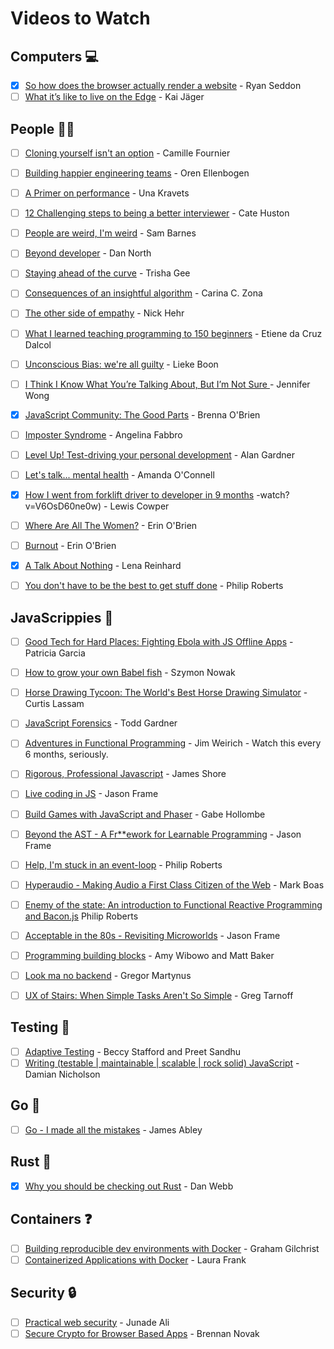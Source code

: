 # Videos to Watch

## Computers :computer:

- [x] [So how does the browser actually render a website](https://www.youtube.com/watch?v=SmE4OwHztCc&index=27&list=PL37ZVnwpeshH37NxpV6XbgdDpY-w48hMd) - Ryan Seddon
- [ ] [What it’s like to live on the Edge](https://www.youtube.com/watch?v=Ju8x3z1LuCg&index=28&list=PL37ZVnwpeshH37NxpV6XbgdDpY-w48hMd) - Kai Jäger

## People :ok_woman:

- [ ] [Cloning yourself isn't an option](http://2015.theleaddeveloper.com/videos?s=cloning-yourself-isnt-an-option) - Camille Fournier
- [ ] [Building happier engineering teams](http://2015.theleaddeveloper.com/videos?s=building-happier-engineering-teams) - Oren Ellenbogen
- [ ] [A Primer on performance](http://2015.theleaddeveloper.com/videos?s=a-primer-on-performance) - Una Kravets
- [ ] [12 Challenging steps to being a better interviewer](http://2015.theleaddeveloper.com/videos?s=12-challenging-steps-to-being-a-better-interviewer) - Cate Huston
- [ ] [People are weird, I'm weird](http://2015.theleaddeveloper.com/videos?s=people-are-weird-im-weird) - Sam Barnes
- [ ] [Beyond developer](http://2015.theleaddeveloper.com/videos?s=beyond-developer) - Dan North
- [ ] [Staying ahead of the curve](http://2015.theleaddeveloper.com/videos?s=staying-ahead-of-the-curve) - Trisha Gee
- [ ] [Consequences of an insightful algorithm](https://www.youtube.com/watch?v=znwWYR1mzzw&list=PL37ZVnwpeshH37NxpV6XbgdDpY-w48hMd&index=2) - Carina C. Zona
- [ ] [The other side of empathy](https://www.youtube.com/watch?v=6evp7YLDJrg&index=3&list=PL37ZVnwpeshH37NxpV6XbgdDpY-w48hMd) - Nick Hehr
- [ ] [What I learned teaching programming to 150 beginners](https://www.youtube.com/watch?v=YuezRMnwyeI&index=7&list=PL37ZVnwpeshH37NxpV6XbgdDpY-w48hMd) - Etiene da Cruz Dalcol
- [ ] [Unconscious Bias: we're all guilty](https://www.youtube.com/watch?v=5mcyUUf20Ng&index=17&list=PL37ZVnwpeshH37NxpV6XbgdDpY-w48hMd) - Lieke Boon
- [ ] [I Think I Know What You’re Talking About, But I’m Not Sure ](https://www.youtube.com/watch?v=aQSz4KnSFvk&index=23&list=PL37ZVnwpeshH37NxpV6XbgdDpY-w48hMd) - Jennifer Wong
- [x] [JavaScript Community: The Good Parts](https://www.youtube.com/watch?v=2ypYniQa7_o) - Brenna O'Brien
- [ ] [Imposter Syndrome](https://vimeo.com/96430136) - Angelina Fabbro
- [ ] [Level Up! Test-driving your personal development](http://confreaks.tv/videos/scotlandruby2011-level-up-test-driving-your-personal-development) - Alan Gardner
- [ ] [Let's talk... mental health](https://vimeo.com/96477735) - Amanda O'Connell
- [x] [How I went from forklift driver to developer in 9 months](https://www.youtube.com/) -watch?v=V6OsD60ne0w) - Lewis Cowper
- [ ] [Where Are All The Women?](http://confreaks.tv/videos/scotlandruby2011-where-are-all-the-women) - Erin O'Brien
- [ ] [Burnout](https://vimeo.com/67476670) - Erin O'Brien
- [x] [A Talk About Nothing](https://www.youtube.com/watch?v=xl8OWGbZTsM) - Lena Reinhard
- [ ] [You don't have to be the best to get stuff done](https://www.youtube.com/watch?v=43BdvIDdZA4) - Philip Roberts


## JavaScrippies :tada:

- [ ] [Good Tech for Hard Places: Fighting Ebola with JS Offline Apps](https://www.youtube.com/watch?v=1sLjWlWvCsc&index=12&list=PL37ZVnwpeshH37NxpV6XbgdDpY-w48hMd) - Patricia Garcia
- [ ] [How to grow your own Babel fish](https://www.youtube.com/watch?v=ltMCrW9JCEE&index=21&list=PL37ZVnwpeshH37NxpV6XbgdDpY-w48hMd) - Szymon Nowak
- [ ] [Horse Drawing Tycoon: The World's Best Horse Drawing Simulator](https://www.youtube.com/watch?v=BRbcoXq_x2M&index=43&list=PL37ZVnwpeshH37NxpV6XbgdDpY-w48hMd) - Curtis Lassam
- [ ] [JavaScript Forensics](https://www.youtube.com/watch?v=Xvdnewmdokc&index=44&list=PL37ZVnwpeshH37NxpV6XbgdDpY-w48hMd) - Todd Gardner
- [ ] [Adventures in Functional Programming](https://vimeo.com/45140590) - Jim Weirich - Watch this every 6 months, seriously.
- [ ] [Rigorous, Professional Javascript](https://vimeo.com/69872310) - James Shore
- [ ] [Live coding in JS](https://vimeo.com/69077919) - Jason Frame
- [ ] [Build Games with JavaScript and Phaser](https://vimeo.com/96430137) - Gabe Hollombe
- [ ] [Beyond the AST - A Fr**ework for Learnable Programming](https://vimeo.com/96430141) - Jason Frame
- [ ] [Help, I'm stuck in an event-loop](https://vimeo.com/96425312) - Philip Roberts
- [ ] [Hyperaudio - Making Audio a First Class Citizen of the Web](https://vimeo.com/69612769) - Mark Boas
- [ ] [Enemy of the state: An introduction to Functional Reactive Programming and Bacon.js](https://vimeo.com/68987289) Philip Roberts
- [ ] [Acceptable in the 80s - Revisiting Microworlds](https://www.youtube.com/watch?v=mFo6eyEsDoA) - Jason Frame
- [ ] [Programming building blocks](https://www.youtube.com/watch?v=YPCdgg99Pws) - Amy Wibowo and Matt Baker
- [ ] [Look ma no backend](https://vimeo.com/68987290) - Gregor Martynus
- [ ] [UX of Stairs: When Simple Tasks Aren't So Simple](https://www.youtube.com/watch?v=TfiNP8iWDSo) - Greg Tarnoff


## Testing :eyes:

- [ ] [Adaptive Testing](http://2015.theleaddeveloper.com/videos?s=adaptive-testing) - Beccy Stafford and Preet Sandhu
- [ ] [Writing (testable | maintainable | scalable | rock solid) JavaScript](https://vimeo.com/68526881) - Damian Nicholson

## Go :runner:

- [ ] [Go - I made all the mistakes](http://2015.theleaddeveloper.com/videos?s=go-i-made-all-the-mistakes) - James Abley


## Rust :wrench:

- [x] [Why you should be checking out Rust](http://2015.theleaddeveloper.com/videos?s=why-you-should-be-checking-out-rust) - Dan Webb

## Containers :question:

- [ ] [Building reproducible dev environments with Docker](http://2015.theleaddeveloper.com/videos?s=building-reproducible-dev-environments-with-docker) - Graham Gilchrist
- [ ] [Containerized Applications with Docker](https://www.youtube.com/watch?v=z-rqvNtzm60) - Laura Frank

## Security :lock:

- [ ] [Practical web security](http://2015.theleaddeveloper.com/videos?s=practical-web-security) - Junade Ali
- [ ] [Secure Crypto for Browser Based Apps](https://www.youtube.com/watch?v=xSIt6h_yjH0) - Brennan Novak
